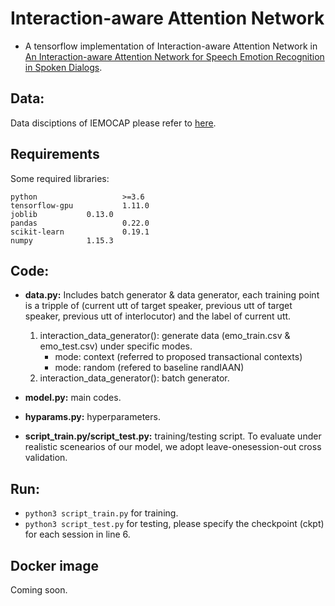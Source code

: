 # Interaction-aware Attention Network
+ A tensorflow implementation of Interaction-aware Attention Network in [An Interaction-aware Attention Network for Speech Emotion Recognition in Spoken Dialogs](https://ieeexplore.ieee.org/document/8683293/references#references).

## Data:
Data disciptions of IEMOCAP please refer to [here](https://sail.usc.edu/iemocap/).

## Requirements
Some required libraries:
```
python                   >=3.6   
tensorflow-gpu           1.11.0
joblib   		 0.13.0
pandas                   0.22.0
scikit-learn             0.19.1
numpy			 1.15.3
```
## Code:
+ **data.py:** 
Includes batch generator & data generator, each training point is a tripple of (current utt of target speaker, previous utt of target speaker, previous utt of interlocutor) and the label of current utt.
    1. interaction_data_generator(): generate data (emo_train.csv & emo_test.csv) under specific modes.
        - mode: context (referred to proposed transactional contexts)
        - mode: random (refered to baseline randIAAN)
    2. interaction_data_generator(): batch generator.

+ **model.py:** 
main codes.

+ **hyparams.py:** hyperparameters.

+ **script_train.py/script_test.py:** training/testing script. To evaluate under realistic scenearios of our model, we adopt leave-onesession-out cross validation.

## Run:
+ `python3 script_train.py` for training.
+ `python3 script_test.py` for testing, please specify the checkpoint (ckpt) for each session in line 6.

## Docker image
Coming soon.
